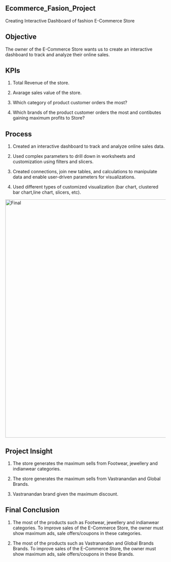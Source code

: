 ## **Ecommerce_Fasion_Project**
Creating Interactive Dashboard of fashion E-Commerce Store

## **Objective**
The owner of the E-Commerce Store wants us to create an interactive dashboard to track and analyze their online sales.

## **KPIs**
1. Total Revenue of the store.

2. Avarage sales value of the store.

3. Which category of product customer orders the most?

4. Which brands of the product customer orders the most and contibutes gaining maximum profits to Store?

## **Process**

1. Created an interactive dashboard to track and analyze online sales data.

2. Used complex parameters to drill down in worksheets and customization using filters and slicers.

3. Created connections, join new tables, and calculations to manipulate data and enable user-driven parameters for visualizations.

4. Used different types of customized visualization (bar chart, clustered bar chart,line chart, slicers, etc).

<img width="746" alt="Final" src="https://user-images.githubusercontent.com/132562651/236186633-36dbd796-ef3f-46fd-9465-79aebb046236.png">

## **Project Insight**

1. The store generates the maximum sells from Footwear, jewellery and indianwear categories.

2. The store generates the maximum sells from Vastranandan and Global Brands.

3. Vastranandan brand given the maximum discount.

## **Final Conclusion**

1. The most of the products such as Footwear, jewellery and indianwear categories. To improve sales of the E-Commerce Store, the owner must show maximum ads, sale offers/coupons in these categories.

2. The most of the products such as Vastranandan and Global Brands Brands. To improve sales of the E-Commerce Store, the owner must show maximum ads, sale offers/coupons in these Brands.



